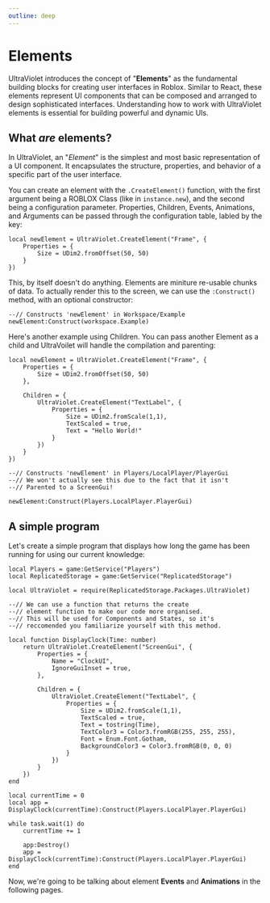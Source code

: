 ```yaml
---
outline: deep
---
```


# Elements

UltraViolet introduces the concept of "**Elements**" as the fundamental building blocks for creating user interfaces in Roblox. Similar to React, these elements represent UI components that can be composed and arranged to design sophisticated interfaces. Understanding how to work with UltraViolet elements is essential for building powerful and dynamic UIs.

## What *are* elements?

In UltraViolet, an "*Element*" is the simplest and most basic representation of a UI component. It encapsulates the structure, properties, and behavior of a specific part of the user interface. 

You can create an element with the `.CreateElement()` function, with the first argument being a ROBLOX Class (like in `instance.new`), and the second being a configuration parameter. Properties, Children, Events, Animations, and Arguments can be passed through the configuration table, labled by the key:

```lua:line-numbers
local newElement = UltraViolet.CreateElement("Frame", {
	Properties = {
		Size = UDim2.fromOffset(50, 50)
	}
})
```
This, by itself doesn't do anything. Elements are miniture re-usable chunks of data. To actually render this to the screen, we can use the `:Construct()` method, with an optional constructor:

```lua:line-numbers
--// Constructs 'newElement' in Workspace/Example
newElement:Construct(workspace.Example)
```

Here's another example using Children. You can pass another Element as a child and UltraVoilet will handle the compilation and parenting:

```lua:line-numbers
local newElement = UltraViolet.CreateElement("Frame", {
	Properties = {
		Size = UDim2.fromOffset(50, 50)
	},
	
	Children = {
		UltraViolet.CreateElement("TextLabel", {
			Properties = {
				Size = UDim2.fromScale(1,1),
				TextScaled = true,
				Text = "Hello World!"
			}
		})
	}
})

--// Constructs 'newElement' in Players/LocalPlayer/PlayerGui
--// We won't actually see this due to the fact that it isn't
--// Parented to a ScreenGui!

newElement:Construct(Players.LocalPlayer.PlayerGui)
```

## A simple program

Let's create a simple program that displays how long the game has been running for using our current knowledge:

```lua:line-numbers
local Players = game:GetService("Players")
local ReplicatedStorage = game:GetService("ReplicatedStorage")

local UltraViolet = require(ReplicatedStorage.Packages.UltraViolet)

--// We can use a function that returns the create
--// element function to make our code more organised.
--// This will be used for Components and States, so it's
--// reccomended you familiarize yourself with this method.

local function DisplayClock(Time: number)
	return UltraViolet.CreateElement("ScreenGui", {
		Properties = {
			Name = "ClockUI",
			IgnoreGuiInset = true,
		},
		
		Children = {
			UltraViolet.CreateElement("TextLabel", {
				Properties = {
					Size = UDim2.fromScale(1,1),
					TextScaled = true,
					Text = tostring(Time),
					TextColor3 = Color3.fromRGB(255, 255, 255),
					Font = Enum.Font.Gotham,
					BackgroundColor3 = Color3.fromRGB(0, 0, 0)
				}
			})
		}
	})
end

local currentTime = 0
local app = DisplayClock(currentTime):Construct(Players.LocalPlayer.PlayerGui)

while task.wait(1) do
	currentTime += 1
	
	app:Destroy()
	app = DisplayClock(currentTime):Construct(Players.LocalPlayer.PlayerGui)
end
```

Now, we're going to be talking about element **Events** and **Animations** in the following
pages.
